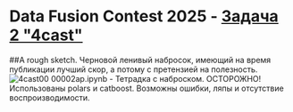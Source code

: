 # Data Fusion Contest 2025 - <a href='https://ods.ai/competitions/data-fusion2025-4cast' target='_blank'>Задача 2 "4cast"</a>
##А rough sketch. Черновой ленивый набросок, имеющий на время публикации лучший скор, а потому с претензией  на полезность. ![4cast00](https://github.com/user-attachments/assets/484e9ce8-3b1f-4236-9c0c-16020d84baa3)
00002ap.ipynb - Тетрадка  c наброском. ОСТОРОЖНО! Использованы polars и catboost. Возможны ошибки, ляпы и отсутствие воспроизводимости.
 
